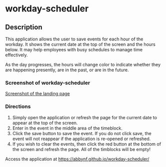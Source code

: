 # workday-scheduler

## Description
This application allows the user to save events for each hour of the workday. It shows the current date at the top of the screen and the hours below. It may help employees with busy schedules to manage time effectively. 

As the day progresses, the hours will change color to indicate whether they are happening presently, are in the past, or are in the future. 

### Screenshot of workday-scheduler
[Screenshot of the landing page](Assets/Screenshot.png)

### Directions
1. Simply open the application or refresh the page for the current date to appear at the top of the screen.
2. Enter in the event in the middle area of the timeblock. 
3. Click the save button to save the event. If you do not click save, the event will not reappear if the application is re-opened or refreshed. 
4. If you wish to clear the events, then click the red button at the bottom of the screen and refresh the page. All of the timblocks will be empty! 

Access the application at https://abbynf.github.io/workday-scheduler/
